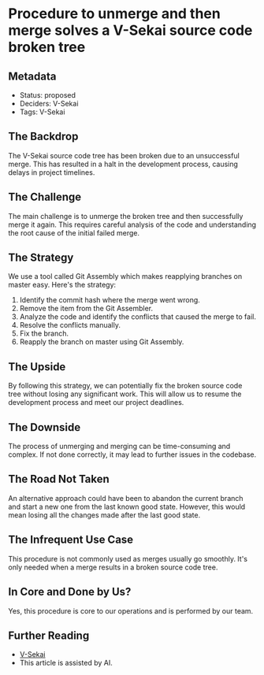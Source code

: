 # Procedure to unmerge and then merge solves a V-Sekai source code broken tree

## Metadata 

- Status: proposed 
- Deciders: V-Sekai 
- Tags: V-Sekai 

## The Backdrop 

The V-Sekai source code tree has been broken due to an unsuccessful merge. This has resulted in a halt in the development process, causing delays in project timelines.

## The Challenge 

The main challenge is to unmerge the broken tree and then successfully merge it again. This requires careful analysis of the code and understanding the root cause of the initial failed merge.

## The Strategy 

We use a tool called Git Assembly which makes reapplying branches on master easy. Here's the strategy:

1. Identify the commit hash where the merge went wrong.
3. Remove the item from the Git Assembler.
4. Analyze the code and identify the conflicts that caused the merge to fail.
5. Resolve the conflicts manually.
6. Fix the branch.
7. Reapply the branch on master using Git Assembly.

## The Upside 

By following this strategy, we can potentially fix the broken source code tree without losing any significant work. This will allow us to resume the development process and meet our project deadlines.

## The Downside 

The process of unmerging and merging can be time-consuming and complex. If not done correctly, it may lead to further issues in the codebase.

## The Road Not Taken 

An alternative approach could have been to abandon the current branch and start a new one from the last known good state. However, this would mean losing all the changes made after the last good state.

## The Infrequent Use Case 

This procedure is not commonly used as merges usually go smoothly. It's only needed when a merge results in a broken source code tree.

## In Core and Done by Us?  

Yes, this procedure is core to our operations and is performed by our team.

## Further Reading 

- [V-Sekai](https://v-sekai.org/) 
- This article is assisted by AI.
